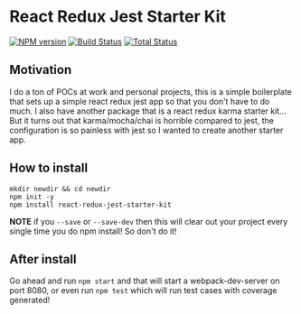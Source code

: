 # React Redux Jest Starter Kit
[![NPM version][npm-image]][npm-url]
[![Build Status][travis-image]][travis-url]
[![Total Status][total-image]][total-url]

## Motivation
 I do a ton of POCs at work and personal projects, this is a simple boilerplate that sets up a simple
 react redux jest app so that you don't have to do much. I also have another package that is a react redux
 karma starter kit... But it turns out that karma/mocha/chai is horrible compared to jest, the configuration
 is so painless with jest so I wanted to create another starter app.
 
## How to install
 `mkdir newdir && cd newdir`<br>
 `npm init -y`<br>
 `npm install react-redux-jest-starter-kit`<br>
 
**NOTE** if you `--save` or `--save-dev` then this will clear out your project every single time you do npm 
install! So don't do it!

## After install
Go ahead and run `npm start` and that will start a webpack-dev-server on port 8080, or even run 
`npm test` which will run test cases with coverage generated! 


[npm-image]: https://badge.fury.io/js/generator-react-jest.svg
[npm-url]: https://npmjs.org/package/generator-react-jest

[travis-image]: https://travis-ci.org/mcrowder65/generator-react-jest.svg?branch=master
[travis-url]: https://travis-ci.org/mcrowder65/generator-react-jest

[total-image]: 	https://img.shields.io/npm/dt/generator-react-jest.svg
[total-url]: 	https://img.shields.io/npm/dt/generator-react-jest